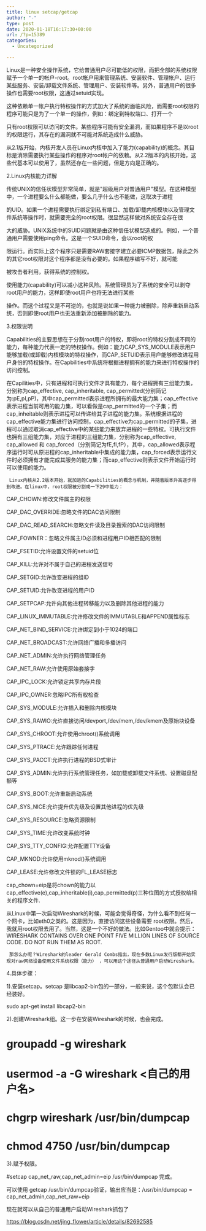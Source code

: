 ```yaml
---
title: linux setcap/getcap
author: "-"
type: post
date: 2020-01-18T16:17:30+00:00
url: /?p=15389
categories:
  - Uncategorized

---
```

Linux是一种安全操作系统，它给普通用户尽可能低的权限，而把全部的系统权限赋予一个单一的帐户-root。root帐户用来管理系统、安装软件、管理帐户、运行某些服务、安装/卸载文件系统、管理用户、安装软件等。另外，普通用户的很多操作也需要root权限，这通过setuid实现。

这种依赖单一帐户执行特权操作的方式加大了系统的面临风险，而需要root权限的程序可能只是为了一个单一的操作，例如：绑定到特权端口、打开一个
  
只有root权限可以访问的文件。某些程序可能有安全漏洞，而如果程序不是以root的权限运行，其存在的漏洞就不可能对系统造成什么威胁。

从2.1版开始，内核开发人员在Linux内核中加入了能力(capability)的概念。其目标是消除需要执行某些操作的程序对root帐户的依赖。从2.2版本的内核开始，这些代基本可以使用了，虽然还存在一些问题，但是方向是正确的。

2.Linux内核能力详解

传统UNIX的信任状模型非常简单，就是"超级用户对普通用户"模型。在这种模型中，一个进程要么什么都能做，要么几乎什么也不能做，这取决于进程
  
的UID。如果一个进程需要执行绑定到私有端口、加载/卸载内核模块以及管理文件系统等操作时，就需要完全的root权限。很显然这样做对系统安全存在很
  
大的威胁。UNIX系统中的SUID问题就是由这种信任状模型造成的。例如，一个普通用户需要使用ping命令。这是一个SUID命令，会以root的权
  
限运行。而实际上这个程序只是需要RAW套接字建立必要ICMP数据包，除此之外的其它root权限对这个程序都是没有必要的。如果程序编写不好，就可能
  
被攻击者利用，获得系统的控制权。

使用能力(capability)可以减小这种风险。系统管理员为了系统的安全可以剥夺root用户的能力，这样即使root用户也将无法进行某些
  
操作。而这个过程又是不可逆的，也就是说如果一种能力被删除，除非重新启动系统，否则即使root用户也无法重新添加被删除的能力。

3.权限说明
  
Capabilities的主要思想在于分割root用户的特权，即将root的特权分割成不同的能力，每种能力代表一定的特权操作。例如：能力CAP_SYS_MODULE表示用户能够加载(或卸载)内核模块的特权操作，而CAP_SETUID表示用户能够修改进程用户身份的特权操作。在Capbilities中系统将根据进程拥有的能力来进行特权操作的访问控制。
      
在Capilities中，只有进程和可执行文件才具有能力，每个进程拥有三组能力集，分别称为cap_effective, cap_inheritable, cap_permitted(分别简记为:pE,pI,pP)，其中cap_permitted表示进程所拥有的最大能力集；cap_effective表示进程当前可用的能力集，可以看做是cap_permitted的一个子集；而cap_inheitable则表示进程可以传递给其子进程的能力集。系统根据进程的cap_effective能力集进行访问控制，cap_effective为cap_permitted的子集，进程可以通过取消cap_effective中的某些能力来放弃进程的一些特权。可执行文件也拥有三组能力集，对应于进程的三组能力集，分别称为cap_effective, cap_allowed 和 cap_forced（分别简记为fE,fI,fP），其中，cap_allowed表示程序运行时可从原进程的cap_inheritable中集成的能力集，cap_forced表示运行文件时必须拥有才能完成其服务的能力集；而cap_effective则表示文件开始运行时可以使用的能力。

     Linux内核从2.2版本开始，就加进的Capabilities的概念与机制，并随着版本升高逐步得到改进。在linux中，root权限被分割成一下29中能力：
    

CAP_CHOWN:修改文件属主的权限
  
CAP_DAC_OVERRIDE:忽略文件的DAC访问限制
  
CAP_DAC_READ_SEARCH:忽略文件读及目录搜索的DAC访问限制
  
CAP_FOWNER：忽略文件属主ID必须和进程用户ID相匹配的限制
  
CAP_FSETID:允许设置文件的setuid位
  
CAP_KILL:允许对不属于自己的进程发送信号
  
CAP_SETGID:允许改变进程的组ID
  
CAP_SETUID:允许改变进程的用户ID
  
CAP_SETPCAP:允许向其他进程转移能力以及删除其他进程的能力
  
CAP_LINUX_IMMUTABLE:允许修改文件的IMMUTABLE和APPEND属性标志
  
CAP_NET_BIND_SERVICE:允许绑定到小于1024的端口
  
CAP_NET_BROADCAST:允许网络广播和多播访问
  
CAP_NET_ADMIN:允许执行网络管理任务
  
CAP_NET_RAW:允许使用原始套接字
  
CAP_IPC_LOCK:允许锁定共享内存片段
  
CAP_IPC_OWNER:忽略IPC所有权检查
  
CAP_SYS_MODULE:允许插入和删除内核模块
  
CAP_SYS_RAWIO:允许直接访问/devport,/dev/mem,/dev/kmem及原始块设备
  
CAP_SYS_CHROOT:允许使用chroot()系统调用
  
CAP_SYS_PTRACE:允许跟踪任何进程
  
CAP_SYS_PACCT:允许执行进程的BSD式审计
  
CAP_SYS_ADMIN:允许执行系统管理任务，如加载或卸载文件系统、设置磁盘配额等
  
CAP_SYS_BOOT:允许重新启动系统
  
CAP_SYS_NICE:允许提升优先级及设置其他进程的优先级
  
CAP_SYS_RESOURCE:忽略资源限制
  
CAP_SYS_TIME:允许改变系统时钟
  
CAP_SYS_TTY_CONFIG:允许配置TTY设备
  
CAP_MKNOD:允许使用mknod()系统调用
  
CAP_LEASE:允许修改文件锁的FL_LEASE标志

cap_chown=eip是将chown的能力以cap_effective(e),cap_inheritable(i),cap_permitted(p)三种位图的方式授权给相关的程序文件.

从Linux中第一次启动Wireshark的时候，可能会觉得奇怪，为什么看不到任何一个网卡，比如eth0之类的。这是因为，直接访问这些设备需要 root权限。然后，我就用root权限去用了。当然，这是一个不好的做法。比如Gentoo中就会提示：WIRESHARK CONTAINS OVER ONE POINT FIVE MILLION LINES OF SOURCE CODE. DO NOT RUN THEM AS ROOT.

     那怎么办呢？Wireshark的leader Gerald Combs指出，现在多数Linux发行版都开始实现对raw网络设备使用文件系统权限（能力） ，可以用这个途径从普通用户启动Wireshark。
    

4.具体步骤：
  
1).安装setcap。setcap 是libcap2-bin包的一部分，一般来说，这个包默认会已经装好。
  
sudo apt-get install libcap2-bin

2).创建Wireshark组。这一步在安装Wireshark的时候，也会完成。

# groupadd -g wireshark

# usermod -a -G wireshark <自己的用户名>

# chgrp wireshark /usr/bin/dumpcap

# chmod 4750 /usr/bin/dumpcap

3).赋予权限。
  
#setcap cap_net_raw,cap_net_admin=eip /usr/bin/dumpcap 完成。
  
可以使用 getcap /usr/bin/dumpcap验证，输出应当是：/usr/bin/dumpcap = cap_net_admin,cap_net_raw+eip

现在就可以从自己的普通用户启动Wireshark抓包了

https://blog.csdn.net/jing_flower/article/details/82692585